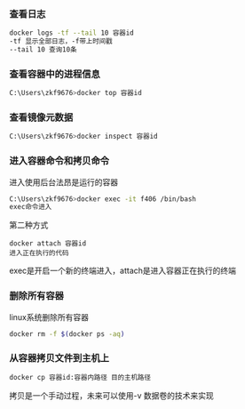 ### 查看日志

```bash
docker logs -tf --tail 10 容器id
-tf 显示全部日志，-f带上时间戳
--tail 10 查询10条
```

### 查看容器中的进程信息

```bash
C:\Users\zkf9676>docker top 容器id
```



### 查看镜像元数据

```bash
C:\Users\zkf9676>docker inspect 容器id
```



### 进入容器命令和拷贝命令

进入使用后台法昂是运行的容器

```bash
C:\Users\zkf9676>docker exec -it f406 /bin/bash
exec命令进入
```

第二种方式

```
docker attach 容器id
进入正在执行的代码
```

exec是开启一个新的终端进入，attach是进入容器正在执行的终端

### 删除所有容器 

linux系统删除所有容器

```bash
docker rm -f $(docker ps -aq)
```



### 从容器拷贝文件到主机上

```bash
docker cp 容器id:容器内路径 目的主机路径
```

拷贝是一个手动过程，未来可以使用-v 数据卷的技术来实现